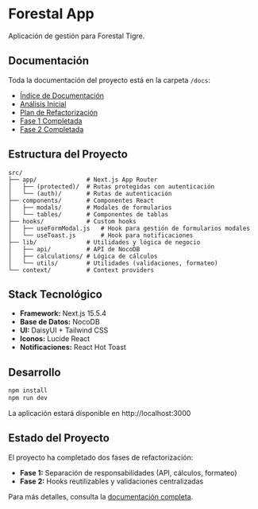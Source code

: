 # Forestal App

Aplicación de gestión para Forestal Tigre.

## Documentación

Toda la documentación del proyecto está en la carpeta `/docs`:

- [Índice de Documentación](./docs/README.md)
- [Análisis Inicial](./docs/ANALISIS.md)
- [Plan de Refactorización](./docs/PLAN_REFACTORIZACION.md)
- [Fase 1 Completada](./docs/FASE1_COMPLETADA.md)
- [Fase 2 Completada](./docs/FASE2_COMPLETADA.md)

## Estructura del Proyecto

```
src/
├── app/              # Next.js App Router
│   ├── (protected)/  # Rutas protegidas con autenticación
│   └── (auth)/       # Rutas de autenticación
├── components/       # Componentes React
│   ├── modals/       # Modales de formularios
│   └── tables/       # Componentes de tablas
├── hooks/            # Custom hooks
│   ├── useFormModal.js   # Hook para gestión de formularios modales
│   └── useToast.js       # Hook para notificaciones
├── lib/              # Utilidades y lógica de negocio
│   ├── api/          # API de NocoDB
│   ├── calculations/ # Lógica de cálculos
│   └── utils/        # Utilidades (validaciones, formateo)
└── context/          # Context providers
```

## Stack Tecnológico

- **Framework:** Next.js 15.5.4
- **Base de Datos:** NocoDB
- **UI:** DaisyUI + Tailwind CSS
- **Iconos:** Lucide React
- **Notificaciones:** React Hot Toast

## Desarrollo

```bash
npm install
npm run dev
```

La aplicación estará disponible en http://localhost:3000

## Estado del Proyecto

El proyecto ha completado dos fases de refactorización:

- **Fase 1:** Separación de responsabilidades (API, cálculos, formateo)
- **Fase 2:** Hooks reutilizables y validaciones centralizadas

Para más detalles, consulta la [documentación completa](./docs/README.md).
